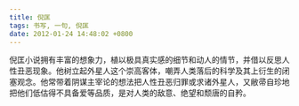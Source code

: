 ```yaml
---
title: 倪匡
tags: 书写, 一句, 倪匡
date: 2012-01-24 14:48:02 +0800
---
```



倪匡小说拥有丰富的想象力，植以极具真实感的细节和动人的情节，并借以反思人性丑恶现象。他树立起外星人这个崇高客体，嘲弄人类落后的科学及其上衍生的闭塞观念。他常带着阴谋主宰论的想法把人性丑恶归罪或求诸外星人，又敝帚自珍地把他们低估得不具备爱等品质，是对人类的敌意、绝望和颓唐的自矜。

